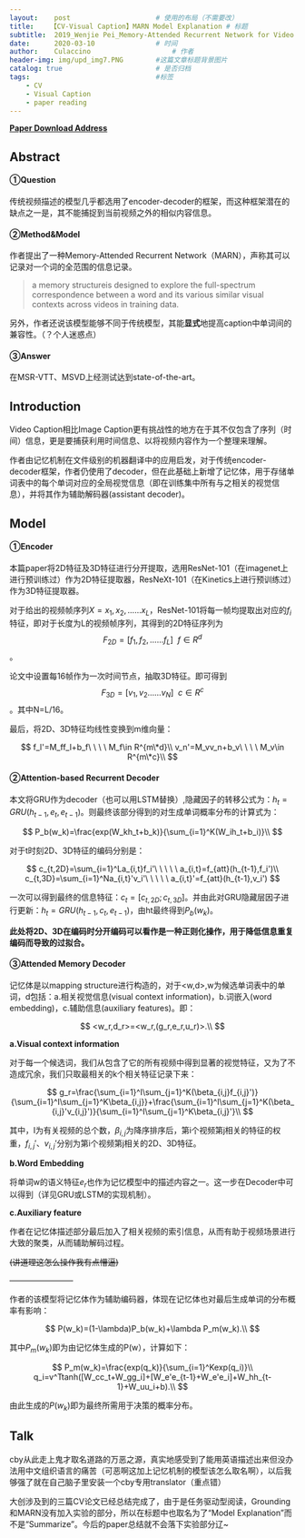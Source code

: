 ```yaml
---
layout:    post   				    # 使用的布局（不需要改）
title:    【CV-Visual Caption】MARN Model Explanation # 标题 
subtitle:  2019_Wenjie Pei_Memory-Attended Recurrent Network for Video Captioning #副标题
date:      2020-03-10 				# 时间
author:    Culaccino					# 作者
header-img: img/upd_img7.PNG        #这篇文章标题背景图片
catalog: true 						# 是否归档
tags:								#标签
    - CV
    - Visual Caption
    - paper reading
---
```


**[Paper Download Address](https://arxiv.org/abs/1905.03966?context=cs)**

## Abstract

#### ①Question

传统视频描述的模型几乎都选用了encoder-decoder的框架，而这种框架潜在的缺点之一是，其不能捕捉到当前视频之外的相似内容信息。

#### ②Method&Model

作者提出了一种Memory-Attended Recurrent Network（MARN），声称其可以记录对一个词的全范围的信息记录。

> a memory structureis designed to explore the full-spectrum correspondence between a word and its various similar visual contexts across videos in training data. 

另外，作者还说该模型能够不同于传统模型，其能**显式**地提高caption中单词间的兼容性。（？个人迷惑点）

#### ③Answer

在MSR-VTT、MSVD上经测试达到state-of-the-art。



## Introduction

Video Caption相比Image Caption更有挑战性的地方在于其不仅包含了序列（时间）信息，更是要捕获利用时间信息、以将视频内容作为一个整理来理解。

作者由记忆机制在文件级别的机器翻译中的应用启发，对于传统encoder-decoder框架，作者仍使用了decoder，但在此基础上新增了记忆体，用于存储单词表中的每个单词对应的全局视觉信息（即在训练集中所有与之相关的视觉信息），并将其作为辅助解码器(assistant decoder)。



## Model

#### ①Encoder

本篇paper将2D特征及3D特征进行分开提取，选用ResNet-101（在imagenet上进行预训练过）作为2D特征提取器，ResNeXt-101（在Kinetics上进行预训练过）作为3D特征提取器。

对于给出的视频帧序列$X={x_1,x_2,……x_L}$，ResNet-101将每一帧均提取出对应的$f_i$特征，即对于长度为L的视频帧序列，其得到的2D特征序列为$$F_{2D}=[f_1,f_2,……f_L]\ \ f\in R^d$$。

论文中设置每16帧作为一次时间节点，抽取3D特征。即可得到$$F_{3D}=[v_1,v_2……v_N]\ \ c\in R^c$$。其中N=L/16。

最后，将2D、3D特征均线性变换到m维向量：


$$
f_l'=M_ff_l+b_f\ \ \ \ M_f\in R^{m\*d}\\
v_n'=M_vv_n+b_v\ \ \ \ M_v\in R^{m\*c}\\
$$


#### ②Attention-based Recurrent Decoder

本文将GRU作为decoder（也可以用LSTM替换）,隐藏因子的转移公式为：$h_t=GRU(h_{t-1},e_t,e_{t-1})$。则最终该部分得到的对生成单词概率分布的计算式为：


$$
P_b(w_k)=\frac{exp(W_kh_t+b_k)}{\sum_{i=1}^K(W_ih_t+b_i)}\\
$$


对于t时刻2D、3D特征的编码分别是：


$$
c_{t,2D}=\sum_{i=1}^La_{i,t}f_i'\ \ \ \ \ a_{i,t}=f_{att}(h_{t-1},f_i')\\
c_{t,3D}=\sum_{i=1}^Na_{i,t}'v_i'\ \ \ \ \ a_{i,t}'=f_{att}(h_{t-1},v_i')
$$

一次可以得到最终的信息特征：$c_t=[c_{t,2D};c_{t,3D}]$。并由此对GRU隐藏层因子进行更新：$h_t=GRU(h_{t-1},c_t,e_{t-1})$，由ht最终得到$P_b(w_k)$。

**此处将2D、3D在编码时分开编码可以看作是一种正则化操作，用于降低信息重复编码而导致的过拟合。**



#### ③Attended Memory Decoder

记忆体是以mapping structure进行构造的，对于<w,d>,w为候选单词表中的单词，d包括：a.相关视觉信息(visual context information)，b.词嵌入(word embedding)，c.辅助信息(auxiliary features)。即：


$$
<w_r,d_r>=<w_r,(g_r,e_r,u_r)>.\\
$$


**a.Visual context information**

对于每一个候选词，我们从包含了它的所有视频中得到显著的视觉特征，又为了不造成冗余，我们只取最相关的k个相关特征记录下来：


$$
g_r=\frac{\sum_{i=1}^I\sum_{j=1}^K(\beta_{i,j}f_{i,j}')}{\sum_{i=1}^I\sum_{j=1}^K\beta_{i,j}}+\frac{\sum_{i=1}^I\sum_{j=1}^K(\beta_{i,j}'v_{i,j}')}{\sum_{i=1}^I\sum_{j=1}^K\beta_{i,j}'}\\
$$

其中，I为有关视频的总个数，$\beta_{i,j}$为降序排序后，第i个视频第j相关的特征的权重，$f_{i,j}'、v_{i,j}'$分别为第i个视频第j相关的2D、3D特征。

**b.Word Embedding**

将单词w的语义特征$e_r$也作为记忆模型中的描述内容之一。这一步在Decoder中可以得到（详见GRU或LSTM的实现机制）。

**c.Auxiliary feature**

作者在记忆体描述部分最后加入了相关视频的索引信息，从而有助于视频场景进行大致的聚类，从而辅助解码过程。

~~(讲道理这怎么操作我有点懵逼)~~

————————

作者的该模型将记忆体作为辅助编码器，体现在记忆体也对最后生成单词的分布概率有影响：


$$
P(w_k)=(1-\lambda)P_b(w_k)+\lambda P_m(w_k).\\
$$

其中$P_m(w_k)$即为由记忆体生成的P(w），计算如下：


$$
P_m(w_k)=\frac{exp(q_k)}{\sum_{i=1}^Kexp(q_i)}\\
q_i=v^Ttanh([W_cc_t+W_gg_i]+[W_e'e_{t-1}+W_e'e_i]+W_hh_{t-1}+W_uu_i+b).\\
$$

由此生成的$P(w_k)$即为最终所需用于决策的概率分布。



## Talk

cby从此走上鬼才取名道路的万恶之源，真实地感受到了能用英语描述出来但没办法用中文组织语言的痛苦（可恶啊这加上记忆机制的模型该怎么取名啊），以后我够强了就在自己脑子里安装一个cby专用translator（重点错）

大创涉及到的三篇CV论文已经总结完成了，由于是任务驱动型阅读，Grounding和MARN没有加入实验的部分，所以在标题中也取名为了“Model Explanation”而不是“Summarize”。今后的paper总结就不会落下实验部分辽~
